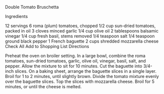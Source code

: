 Double Tomato Bruschetta

Ingredients 


12 servings
 6 roma (plum) tomatoes, chopped
 1/2 cup sun-dried tomatoes, packed in oil
 3 cloves minced garlic
 1/4 cup olive oil
 2 tablespoons balsamic vinegar
 1/4 cup fresh basil, stems removed
 1/4 teaspoon salt
 1/4 teaspoon ground black pepper
 1 French baguette
 2 cups shredded mozzarella cheese
Check All Add to Shopping List
Directions

Preheat the oven on broiler setting.
In a large bowl, combine the roma tomatoes, sun-dried tomatoes, garlic, olive oil, vinegar, basil, salt, and pepper. Allow the mixture to sit for 10 minutes.
Cut the baguette into 3/4-inch slices. On a baking sheet, arrange the baguette slices in a single layer. Broil for 1 to 2 minutes, until slightly brown.
Divide the tomato mixture evenly over the baguette slices. Top the slices with mozzarella cheese.
Broil for 5 minutes, or until the cheese is melted.